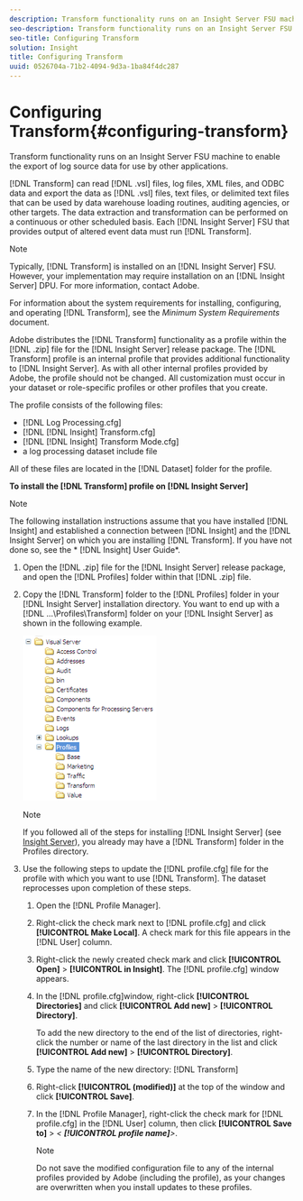 ```yaml
---
description: Transform functionality runs on an Insight Server FSU machine to enable the export of log source data for use by other applications.
seo-description: Transform functionality runs on an Insight Server FSU machine to enable the export of log source data for use by other applications.
seo-title: Configuring Transform
solution: Insight
title: Configuring Transform
uuid: 0526704a-71b2-4094-9d3a-1ba84f4dc287
---
```


# Configuring Transform{#configuring-transform}

Transform functionality runs on an Insight Server FSU machine to enable the export of log source data for use by other applications.

 [!DNL Transform] can read [!DNL .vsl] files, log files, XML files, and ODBC data and export the data as [!DNL .vsl] files, text files, or delimited text files that can be used by data warehouse loading routines, auditing agencies, or other targets. The data extraction and transformation can be performed on a continuous or other scheduled basis. Each [!DNL Insight Server] FSU that provides output of altered event data must run [!DNL Transform].

>[!NOTE]
>
>Typically, [!DNL Transform] is installed on an [!DNL Insight Server] FSU. However, your implementation may require installation on an [!DNL Insight Server] DPU. For more information, contact Adobe.

For information about the system requirements for installing, configuring, and operating [!DNL Transform], see the *Minimum System Requirements* document.

Adobe distributes the [!DNL Transform] functionality as a profile within the [!DNL .zip] file for the [!DNL Insight Server] release package. The [!DNL Transform] profile is an internal profile that provides additional functionality to [!DNL Insight Server]. As with all other internal profiles provided by Adobe, the profile should not be changed. All customization must occur in your dataset or role-specific profiles or other profiles that you create.

The profile consists of the following files:

* [!DNL Log Processing.cfg]
* [!DNL [!DNL Insight] Transform.cfg]
* [!DNL [!DNL Insight] Transform Mode.cfg]
* a log processing dataset include file

All of these files are located in the [!DNL Dataset] folder for the profile.

**To install the [!DNL Transform] profile on [!DNL Insight Server]**

>[!NOTE]
>
>The following installation instructions assume that you have installed [!DNL Insight] and established a connection between [!DNL Insight] and the [!DNL Insight Server] on which you are installing [!DNL Transform]. If you have not done so, see the * [!DNL Insight] User Guide*.

1. Open the [!DNL .zip] file for the [!DNL Insight Server] release package, and open the [!DNL Profiles] folder within that [!DNL .zip] file.
1. Copy the [!DNL Transform] folder to the [!DNL Profiles] folder in your [!DNL Insight Server] installation directory. You want to end up with a [!DNL ...\Profiles\Transform] folder on your [!DNL Insight Server] as shown in the following example.

   ![Step Info](assets/win_installTransformProfile.png)

   >[!NOTE]
   >
   >If you followed all of the steps for installing [!DNL Insight Server] (see [Insight Server](../../../home/c-inst-svr/c-inst-svr.md#concept-c5c7e4288dcf44c8b2a61e40fae891c0)), you already may have a [!DNL Transform] folder in the Profiles directory.

1. Use the following steps to update the [!DNL profile.cfg] file for the profile with which you want to use [!DNL Transform]. The dataset reprocesses upon completion of these steps.

    1. Open the [!DNL Profile Manager]. 
    1. Right-click the check mark next to [!DNL profile.cfg] and click **[!UICONTROL Make Local]**. A check mark for this file appears in the [!DNL User] column. 
    
    1. Right-click the newly created check mark and click **[!UICONTROL Open]** > **[!UICONTROL in Insight]**. The [!DNL profile.cfg] window appears. 
    
    1. In the [!DNL profile.cfg]window, right-click **[!UICONTROL Directories]** and click **[!UICONTROL Add new]** > **[!UICONTROL Directory]**.

       To add the new directory to the end of the list of directories, right-click the number or name of the last directory in the list and click **[!UICONTROL Add new]** > **[!UICONTROL Directory]**. 
    
    1. Type the name of the new directory: [!DNL Transform]
    1. Right-click **[!UICONTROL (modified)]** at the top of the window and click **[!UICONTROL Save]**. 
    
    1. In the [!DNL Profile Manager], right-click the check mark for [!DNL profile.cfg] in the [!DNL User] column, then click **[!UICONTROL Save to]** > *< **[!UICONTROL profile name]**>*.

       >[!NOTE]
       >
       >Do not save the modified configuration file to any of the internal profiles provided by Adobe (including the profile), as your changes are overwritten when you install updates to these profiles.

